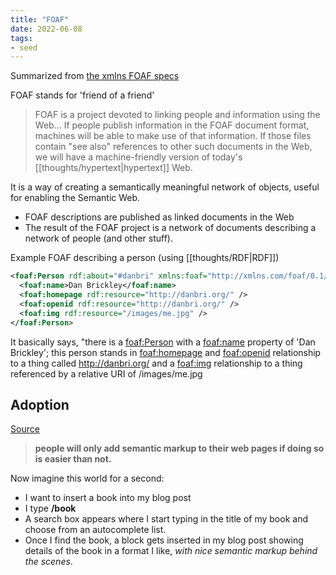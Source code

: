 ```yaml
---
title: "FOAF"
date: 2022-06-08
tags:
- seed
---
```


Summarized from [the xmlns FOAF specs](http://xmlns.com/foaf/spec/)

FOAF stands for 'friend of a friend'

> FOAF is a project devoted to linking people and information using the Web... If people publish information in the FOAF document format, machines will be able to make use of that information. If those files contain "see also" references to other such documents in the Web, we will have a machine-friendly version of today's [[thoughts/hypertext|hypertext]] Web.

It is a way of creating a semantically meaningful network of objects, useful for enabling the Semantic Web.

- FOAF descriptions are published as linked documents in the Web
- The result of the FOAF project is a network of documents describing a network of people (and other stuff).

Example FOAF describing a person (using [[thoughts/RDF|RDF]])

```xml
<foaf:Person rdf:about="#danbri" xmlns:foaf="http://xmlns.com/foaf/0.1/">
  <foaf:name>Dan Brickley</foaf:name>
  <foaf:homepage rdf:resource="http://danbri.org/" />
  <foaf:openid rdf:resource="http://danbri.org/" />
  <foaf:img rdf:resource="/images/me.jpg" />
</foaf:Person>
```

It basically says, "there is a [foaf:Person](http://xmlns.com/foaf/spec/#term_Person) with a [foaf:name](http://xmlns.com/foaf/spec/#term_name) property of 'Dan Brickley'; this person stands in [foaf:homepage](http://xmlns.com/foaf/spec/#term_homepage) and [foaf:openid](http://xmlns.com/foaf/spec/#term_openid) relationship to a thing called http://danbri.org/ and a [foaf:img](http://xmlns.com/foaf/spec/#term_img) relationship to a thing referenced by a relative URI of /images/me.jpg

## Adoption
[Source](https://www.joelonsoftware.com/2022/12/19/progress-on-the-block-protocol/)

> **people will only add semantic markup to their web pages if doing so is easier than not.**

Now imagine this world for a second:
-   I want to insert a book into my blog post
-   I type **/book**
-   A search box appears where I start typing in the title of my book and choose from an autocomplete list.
-   Once I find the book, a block gets inserted in my blog post showing details of the book in a format I like, _with nice semantic markup behind the scenes_.